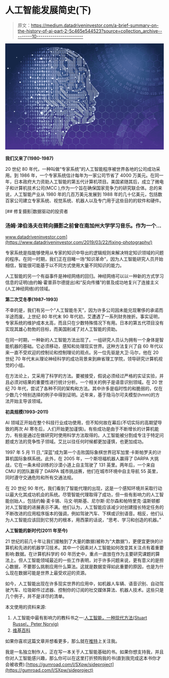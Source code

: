 # 人工智能发展简史(下)

> 原文：<https://medium.datadriveninvestor.com/a-brief-summary-on-the-history-of-ai-part-2-5c465e544523?source=collection_archive---------10----------------------->

![](img/c48598f2f23efea5d8f4050ca94e012b.png)

**我们又来了(1980-1987)**

20 世纪 80 年代，一种叫做“专家系统”的人工智能程序被世界各地的公司成功采用。到 1986 年，一个专家系统估计每年为一家公司节省了 4000 万美元。在同一年，日本政府大力资助人工智能的第五代计算机项目。美国紧随其后，成立了微电子和计算机技术公司(MCC ),作为一个旨在确保国家竞争力的研究联合体。总的来说，人工智能产业从 1980 年的几百万美元发展到 1988 年的几十亿美元，包括数百家公司建立专家系统、视觉系统、机器人以及专门用于这些目的的软件和硬件。

[](https://www.datadriveninvestor.com/2019/03/22/fixing-photography/) [## 修复摄影|数据驱动的投资者

### 汤姆·津伯洛夫在转向摄影之前曾在南加州大学学习音乐。作为一个…

www.datadriveninvestor.com](https://www.datadriveninvestor.com/2019/03/22/fixing-photography/) 

专家系统是指能够使用从专家的知识中导出的逻辑规则来解决特定知识领域的问题的程序。在同一时期，我们正在目睹一场“知识革命”，因为人工智能研究人员开始相信，智能很可能基于以不同方式使用大量不同知识的能力。

人工智能的另一个有益事件是神经网络的回归。神经网络可以以一种新的方式学习信息的证明(由约翰·霍普菲尔德提出)和“反向传播”的普及成功地复兴了连接主义(人工神经网络)的领域。

**第二次艾冬季(1987–1993)**

不幸的是，我们有另一个“人工智能冬天”，因为许多公司因未能兑现奢侈的承诺而半途而废。上世纪 80 年代末 90 年代初，艾遭遇了一系列财务挫折。事实证明，专家系统的维护成本太高，而且只在少数特殊情况下有用。日本的第五代项目没有实现其雄心勃勃的目标，而美国削减了对人工智能的资助。

在同一时期，一种新的人工智能方法出现了。一组研究人员认为拥有一个身体是智能机器的基础。它必须移动，感知和处理现实世界。这种方法复兴了自 60 年代以来一直不受欢迎的控制论和控制理论的观点。另一位先驱是大卫·马尔，他在 20 世纪 70 年代末从理论神经科学的成功背景来到麻省理工学院，领导研究计算机视觉的小组。

在方法论上，艾采用了科学的方法。要被接受，假说必须经过严格的实证实验，并且必须对结果的重要性进行统计分析。一个相关的例子是语音识别领域。在 20 世纪 70 年代，尝试了各种不同的架构和方法。其中许多是临时性的和脆弱的，仅在少数几个特别选择的例子中得到证明。近年来，基于隐马尔可夫模型(hmm)的方法开始主导该领域。

**初具规模(1993–2011)**

AI 领域正开始在整个科技行业成功使用，但不知何故在幕后(不切实际的高期望导致的两次 AI 寒冬后，人们开始更加谨慎)。有些成功是由于不断增长的计算机能力，有些是通过在做研究时使用科学方法取得的。人工智能被分割成专注于特定问题或方法的竞争性子领域。艾比以往任何时候都更加谨慎，也更加成功。

1997 年 5 月 11 日,“深蓝”成为第一个击败国际象棋世界冠军加里·卡斯帕罗夫的计算机国际象棋系统。此外，在 2005 年，一个斯坦福机器人赢得了 DARPA 大挑战，它在一条未经训练的沙漠小道上自主驾驶了 131 英里。两年后，一个来自 CMU 的团队赢得了 DARPA 城市挑战赛，他们在城市环境中自主导航 55 英里，同时遵守交通危险和所有交通法规。

在 20 世纪 90 年代，我们看到了智能代理的出现，这是一个感知环境并采取行动以最大化其成功机会的系统。尽管智能代理取得了成功，但一些有影响力的人工智能创始人，包括约翰·麦卡锡、马文·明斯基、尼尔斯·尼尔森和帕特里克·温斯顿都对人工智能的进展表示不满。他们认为，人工智能应该减少对创建擅长特定任务的不断改进的应用程序版本的强调，例如驾驶汽车、下棋或识别语音。相反，他们认为人工智能应该回到它努力的根本，用西蒙的话说，“思考、学习和创造的机器。”

**人工智能的新时代(2011 年至今)**

21 世纪的前几十年让我们接触到了大量的数据(被称为“大数据”)，更便宜更快的计算机和先进的机器学习技术。其中一个因素对人工智能如何改变其关注点有着重要影响:数据。在计算机科学的 60 年历史中，重点一直放在作为主要研究课题的算法上。但人工智能领域最近的一些工作表明，对于许多问题来说，更有意义的是担心数据，不要那么挑剔应用什么算法。这就是数据变得如此重要的原因，也是为什么现在数据可能是世界上最受欢迎的资源。

如今，人工智能出现在许多现实世界的应用中，如机器人车辆、语音识别、自动驾驶汽车、垃圾邮件过滤器、控制你的订阅的社交媒体算法、机器人技术。这些只是几个例子，并不是详尽的清单。

本文使用的资料来源:

1.  人工智能中最有影响力的教科书之一:[人工智能，一种现代方法(Stuart Russel，Peter Norvig)](https://www.amazon.com/Artificial-Intelligence-Modern-Approach-3rd/dp/0136042597)
2.  [维基百科](https://en.wikipedia.org/wiki/History_of_artificial_intelligence)

如果你喜欢这篇文章并想看更多，那么就在[推特](https://twitter.com/RautaAlin)上关注我。

我是一名独立制作人，正在写一本关于人工智能基础的书。如果你想支持我，并且你对人工智能感兴趣，那么你可以在这里打折预购我的书(直到我完成这本书你才会被收费):[https://gumroad.com/l/SXpw/sideproject](https://gumroad.com/l/SXpw/sideproject)